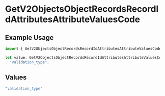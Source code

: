 # GetV2ObjectsObjectRecordsRecordIdAttributesAttributeValuesCode

## Example Usage

```typescript
import { GetV2ObjectsObjectRecordsRecordIdAttributesAttributeValuesCode } from "attio-js/models/errors";

let value: GetV2ObjectsObjectRecordsRecordIdAttributesAttributeValuesCode =
  "validation_type";
```

## Values

```typescript
"validation_type"
```